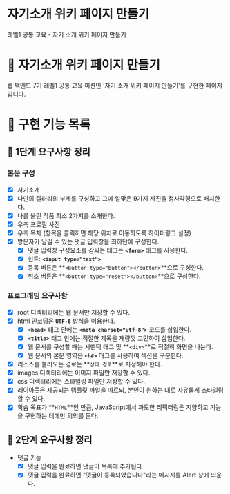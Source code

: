 # 자기소개 위키 페이지 만들기

레벨1 공통 교육 - 자기 소개 위키 페이지 만들기

# :sparkling_heart: 자기소개 위키 페이지 만들기

웹 백엔드 7기 레벨1 공통 교육 미션인 '자기 소개 위키 페이지 만들기'를 구현한 페이지입니다.

# :dart: 구현 기능 목록

## :rocket: 1단계 요구사항 정리

### 본문 구성
- [x]  자기소개
- [x]  나만의 갤러리의 부제를 구성하고 그에 알맞은 9가지 사진을 정사각형으로 배치한다.
- [x]  나를 울린 작품 최소 2가지를 소개한다.
- [x]  우측 프로필 사진
- [x]  우측 목차 (항목을 클릭하면 해당 위치로 이동하도록 하이퍼링크 설정)
- [x]  방문자가 남길 수 있는 댓글 입력창을 최하단에 구성한다.
    - [x]  댓글 입력창 구성요소를 감싸는 태그는 **`<form>`** 태그를 사용한다.
    - [x]  힌트: **`<input type="text">`**
    - [x]  등록 버튼은 **`<button type="button"></button>`**으로 구성한다.
    - [x]  취소 버튼은 **`<button type="reset"></button>`**으로 구성한다.

### 프로그래밍 요구사항
- [x]  root 디렉터리에는 웹 문서만 저장할 수 있다.
- [x]  html 인코딩은 **`UTF-8`** 방식을 이용한다.
    - [x]  **`<head>`** 태그 안에는 **`<meta charset="utf-8">`** 코드를 삽입한다.
    - [x]  **`<title>`** 태그 안에는 적절한 제목을 재량껏 고민하여 삽입한다.
    - [x]  웹 문서를 구성할 때는 시멘틱 태그 및 **`<div>`**로 적절히 화면을 나눈다.
    - [x]  웹 문서의 본문 영역은 **`<h#>`** 태그를 사용하여 섹션을 구분한다.
- [x]  리소스를 불러오는 경로는 **`상대 경로`**로 지정해야 한다.
- [x]  images 디렉터리에는 이미지 파일만 저장할 수 있다.
- [x]  css 디렉터리에는 스타일링 파일만 저장할 수 있다.
- [x]  레이아웃은 제공되는 템플릿 파일을 따르되, 본인이 원하는 대로 자유롭게 스타일링할 수 있다.
- [x]  학습 목표가 **`HTML`**인 만큼, JavaScript에서 과도한 리팩터링은 지양하고 기능을 구현하는 데에만 의의를 둔다.

## :rocket: 2단계 요구사항 정리

- 댓글 기능
    - [x]  댓글 입력을 완료하면 댓글이 목록에 추가된다.
    - [x]  댓글 입력을 완료하면 "댓글이 등록되었습니다"라는 메시지를 Alert 창에 띄운다.